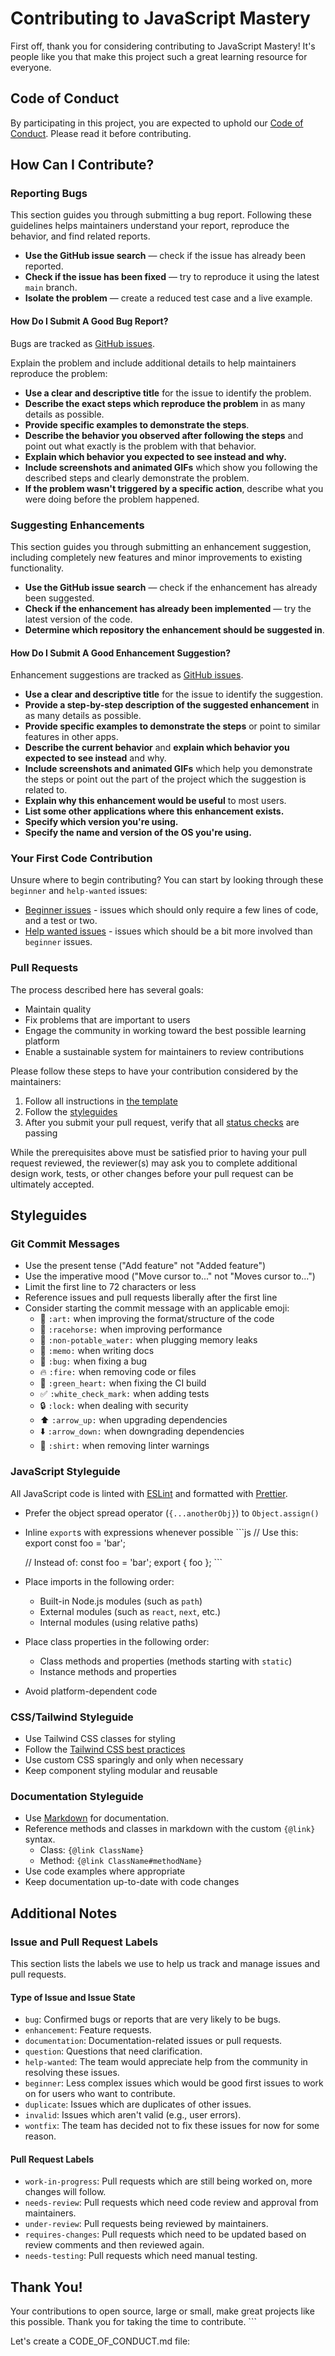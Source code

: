 # Contributing to JavaScript Mastery

First off, thank you for considering contributing to JavaScript Mastery! It's people like you that make this project such a great learning resource for everyone.

## Code of Conduct

By participating in this project, you are expected to uphold our [Code of Conduct](CODE_OF_CONDUCT.md). Please read it before contributing.

## How Can I Contribute?

### Reporting Bugs

This section guides you through submitting a bug report. Following these guidelines helps maintainers understand your report, reproduce the behavior, and find related reports.

- **Use the GitHub issue search** — check if the issue has already been reported.
- **Check if the issue has been fixed** — try to reproduce it using the latest `main` branch.
- **Isolate the problem** — create a reduced test case and a live example.

#### How Do I Submit A Good Bug Report?

Bugs are tracked as [GitHub issues](https://github.com/yourusername/javascript-mastery/issues).

Explain the problem and include additional details to help maintainers reproduce the problem:

- **Use a clear and descriptive title** for the issue to identify the problem.
- **Describe the exact steps which reproduce the problem** in as many details as possible.
- **Provide specific examples to demonstrate the steps**.
- **Describe the behavior you observed after following the steps** and point out what exactly is the problem with that behavior.
- **Explain which behavior you expected to see instead and why.**
- **Include screenshots and animated GIFs** which show you following the described steps and clearly demonstrate the problem.
- **If the problem wasn't triggered by a specific action**, describe what you were doing before the problem happened.

### Suggesting Enhancements

This section guides you through submitting an enhancement suggestion, including completely new features and minor improvements to existing functionality.

- **Use the GitHub issue search** — check if the enhancement has already been suggested.
- **Check if the enhancement has already been implemented** — try the latest version of the code.
- **Determine which repository the enhancement should be suggested in**.

#### How Do I Submit A Good Enhancement Suggestion?

Enhancement suggestions are tracked as [GitHub issues](https://github.com/yourusername/javascript-mastery/issues).

- **Use a clear and descriptive title** for the issue to identify the suggestion.
- **Provide a step-by-step description of the suggested enhancement** in as many details as possible.
- **Provide specific examples to demonstrate the steps** or point to similar features in other apps.
- **Describe the current behavior** and **explain which behavior you expected to see instead** and why.
- **Include screenshots and animated GIFs** which help you demonstrate the steps or point out the part of the project which the suggestion is related to.
- **Explain why this enhancement would be useful** to most users.
- **List some other applications where this enhancement exists.**
- **Specify which version you're using.**
- **Specify the name and version of the OS you're using.**

### Your First Code Contribution

Unsure where to begin contributing? You can start by looking through these `beginner` and `help-wanted` issues:

- [Beginner issues](https://github.com/yourusername/javascript-mastery/labels/beginner) - issues which should only require a few lines of code, and a test or two.
- [Help wanted issues](https://github.com/yourusername/javascript-mastery/labels/help%20wanted) - issues which should be a bit more involved than `beginner` issues.

### Pull Requests

The process described here has several goals:

- Maintain quality
- Fix problems that are important to users
- Engage the community in working toward the best possible learning platform
- Enable a sustainable system for maintainers to review contributions

Please follow these steps to have your contribution considered by the maintainers:

1. Follow all instructions in [the template](PULL_REQUEST_TEMPLATE.md)
2. Follow the [styleguides](#styleguides)
3. After you submit your pull request, verify that all [status checks](https://help.github.com/articles/about-status-checks/) are passing

While the prerequisites above must be satisfied prior to having your pull request reviewed, the reviewer(s) may ask you to complete additional design work, tests, or other changes before your pull request can be ultimately accepted.

## Styleguides

### Git Commit Messages

- Use the present tense ("Add feature" not "Added feature")
- Use the imperative mood ("Move cursor to..." not "Moves cursor to...")
- Limit the first line to 72 characters or less
- Reference issues and pull requests liberally after the first line
- Consider starting the commit message with an applicable emoji:
  - 🎨 `:art:` when improving the format/structure of the code
  - 🐎 `:racehorse:` when improving performance
  - 🚱 `:non-potable_water:` when plugging memory leaks
  - 📝 `:memo:` when writing docs
  - 🐛 `:bug:` when fixing a bug
  - 🔥 `:fire:` when removing code or files
  - 💚 `:green_heart:` when fixing the CI build
  - ✅ `:white_check_mark:` when adding tests
  - 🔒 `:lock:` when dealing with security
  - ⬆️ `:arrow_up:` when upgrading dependencies
  - ⬇️ `:arrow_down:` when downgrading dependencies
  - 👕 `:shirt:` when removing linter warnings

### JavaScript Styleguide

All JavaScript code is linted with [ESLint](https://eslint.org/) and formatted with [Prettier](https://prettier.io/).

- Prefer the object spread operator (`{...anotherObj}`) to `Object.assign()`
- Inline `export`s with expressions whenever possible
  \`\`\`js
  // Use this:
  export const foo = 'bar';

  // Instead of:
  const foo = 'bar';
  export { foo };
  \`\`\`
- Place imports in the following order:
  - Built-in Node.js modules (such as `path`)
  - External modules (such as `react`, `next`, etc.)
  - Internal modules (using relative paths)
- Place class properties in the following order:
  - Class methods and properties (methods starting with `static`)
  - Instance methods and properties
- Avoid platform-dependent code

### CSS/Tailwind Styleguide

- Use Tailwind CSS classes for styling
- Follow the [Tailwind CSS best practices](https://tailwindcss.com/docs/utility-first)
- Use custom CSS sparingly and only when necessary
- Keep component styling modular and reusable

### Documentation Styleguide

- Use [Markdown](https://daringfireball.net/projects/markdown/) for documentation.
- Reference methods and classes in markdown with the custom `{@link}` syntax.
  - Class: `{@link ClassName}`
  - Method: `{@link ClassName#methodName}`
- Use code examples where appropriate
- Keep documentation up-to-date with code changes

## Additional Notes

### Issue and Pull Request Labels

This section lists the labels we use to help us track and manage issues and pull requests.

#### Type of Issue and Issue State

- `bug`: Confirmed bugs or reports that are very likely to be bugs.
- `enhancement`: Feature requests.
- `documentation`: Documentation-related issues or pull requests.
- `question`: Questions that need clarification.
- `help-wanted`: The team would appreciate help from the community in resolving these issues.
- `beginner`: Less complex issues which would be good first issues to work on for users who want to contribute.
- `duplicate`: Issues which are duplicates of other issues.
- `invalid`: Issues which aren't valid (e.g., user errors).
- `wontfix`: The team has decided not to fix these issues for now for some reason.

#### Pull Request Labels

- `work-in-progress`: Pull requests which are still being worked on, more changes will follow.
- `needs-review`: Pull requests which need code review and approval from maintainers.
- `under-review`: Pull requests being reviewed by maintainers.
- `requires-changes`: Pull requests which need to be updated based on review comments and then reviewed again.
- `needs-testing`: Pull requests which need manual testing.

## Thank You!

Your contributions to open source, large or small, make great projects like this possible. Thank you for taking the time to contribute.
\`\`\`

Let's create a CODE_OF_CONDUCT.md file:

